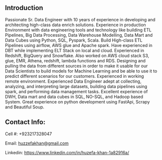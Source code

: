 ## Introduction  
Passionate Sr. Data Engineer with 10 years of experience in developing and architecting high-class data 
enrich solutions. Experience in production Environment with data engineering tools and technology like 
building ETL Pipelines, Big Data Processing, Data Warehouse Modelling, Data Mart and Data Cubes using 
Python, SQL, Pyspark, Scala. Build High-class ETL Pipelines using airflow, AWS glue and Apache spark. Have 
experienced in DBT while implementing ELT Stack on local and cloud. Experienced in Redshift, BigQuery
and Snowflake. Also worked on AWS cloud stack S3, glue, EMR, Athena, redshift, lambda functions and 
RDS. Designing and pulling the data from different sources in order to make it usable for our Data Scientists 
to build models for Machine Learning and be able to use it to predict different scenarios for our customers. 
Experienced in working remote environment. 
Experienced Data Engineer adept at collecting, analyzing, and interpreting large datasets, building data 
pipelines using spark, and performing data management tasks. Excellent experience of DWH, Data mart 
and data cubes in SQL, NO-SQL, and Hadoop based System. Great experience on python development 
using FastApi, Scrapy and Beautiful Soup.

## Contact Info: 
Cell #: +923217328047 

Email: huzzefakhan@gmail.com

Linkedin: https://www.linkedin.com/in/huzefa-khan-1a82916a/

<!---
huzefakhan/huzefakhan is a ✨ special ✨ repository because its `README.md` (this file) appears on your GitHub profile.
You can click the Preview link to take a look at your changes.
--->
